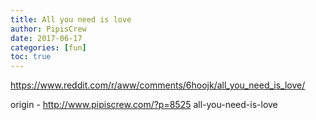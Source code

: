 ```yaml
---
title: All you need is love
author: PipisCrew
date: 2017-06-17
categories: [fun]
toc: true
---
```


https://www.reddit.com/r/aww/comments/6hoojk/all_you_need_is_love/

origin - http://www.pipiscrew.com/?p=8525 all-you-need-is-love